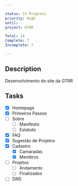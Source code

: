 ```yaml
---

status: In Progress
priority: High
until: 
project: GTRR

Total: 14
Complete: 7
Incomplete: 7

---
```

## Description
Desenvolvimento do site da GTRR

## Tasks
- [x] Homepage
- [x] Primeiros Passos
- [ ] Sobre
	- [ ] Manifesto
	- [ ] Estatuto
- [x] FAQ
- [x] Sugestão de Projetos
- [x] Cadastro
	- [x] Camaradas
	- [x] Membros
- [ ] Projetos
	- [ ] Andamento
	- [ ] Finalizados
- [ ] DNS